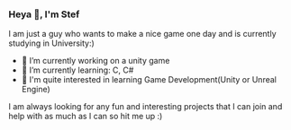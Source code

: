 ### Heya 👋, I'm Stef

I am just a guy who wants to make a nice game one day and is currently studying in University:)

- 🔭 I’m currently working on a unity game
- 🌱 I’m currently learning: C, C#
- 🤔 I'm quite interested in learning Game Development(Unity or Unreal Engine)

I am always looking for any fun and interesting projects that I can join and help with as much as I can so hit me up :)

<!--
**Maglata/Maglata** is a ✨ _special_ ✨ repository because its `README.md` (this file) appears on your GitHub profile.

Here are some ideas to get you started:

- 🔭 I’m currently working on ...
- 🌱 I’m currently learning ...
- 👯 I’m looking to collaborate on ...
- 🤔 I’m looking for help with ...
- 💬 Ask me about ...
- 📫 How to reach me: ...
- 😄 Pronouns: ...
- ⚡ Fun fact: ...
-->
